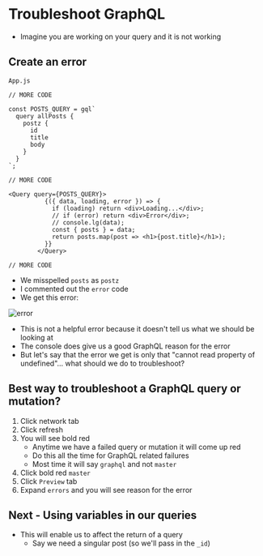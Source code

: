 # Troubleshoot GraphQL
* Imagine you are working on your query and it is not working

## Create an error
`App.js`

```
// MORE CODE

const POSTS_QUERY = gql`
  query allPosts {
    postz {
      id
      title
      body
    }
  }
`;

// MORE CODE

<Query query={POSTS_QUERY}>
          {({ data, loading, error }) => {
            if (loading) return <div>Loading...</div>;
            // if (error) return <div>Error</div>;
            // console.lg(data);
            const { posts } = data;
            return posts.map(post => <h1>{post.title}</h1>);
          }}
        </Query>

// MORE CODE
```

* We misspelled `posts` as `postz`
* I commented out the `error` code
* We get this error:

![error](https://i.imgur.com/qHowaKb.png)

* This is not a helpful error because it doesn't tell us what we should be looking at
* The console does give us a good GraphQL reason for the error
* But let's say that the error we get is only that "cannot read property of undefined"... what should we do to troubleshoot?

## Best way to troubleshoot a GraphQL query or mutation?
1. Click network tab
2. Click refresh
3. You will see bold red 
    * Anytime we have a failed query or mutation it will come up red
    * Do this all the time for GraphQL related failures
    * Most time it will say `graphql` and not `master`
4. Click bold red `master`
5. Click `Preview` tab
6. Expand `errors` and you will see reason for the error

## Next - Using variables in our queries
* This will enable us to affect the return of a query
    - Say we need a singular post (so we'll pass in the `_id`)

